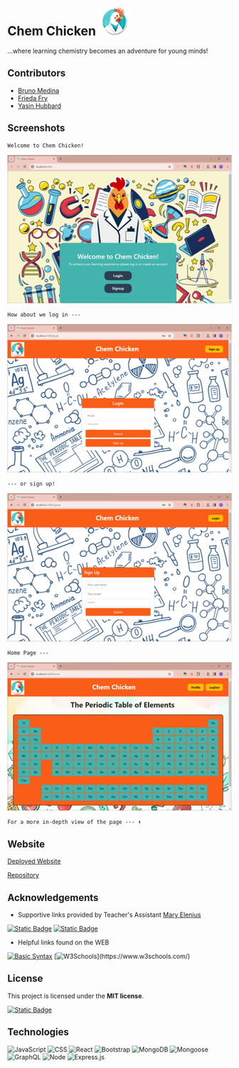 
# Chem Chicken ![Logo](client/public/chem.svg)

...where learning chemistry becomes an adventure for young minds!

## Contributors

- [Bruno Medina](https://github.com/Quebvihn)
- [Frieda Fry](https://github.com/FriedaHF)
- [Yasin Hubbard](https://github.com/Hubbard1118)


## Screenshots

    Welcome to Chem Chicken!
![Landing](client/public/landing.png)

    How about we log in ---
![Login](client/public/login.png)

    --- or sign up!
![Signup](client/public/signup.png)

    Home Page ---
![Home](client/public/home.png)

    For a more in-depth view of the page --- ⬇️

## Website

[Deployed Website](https://chem-chicken.onrender.com/home)

[Repository](https://github.com/Hubbard1118/chemChicken)

## Acknowledgements
- Supportive links provided by Teacher's Assistant [Mary Elenius](https://github.com/404pandas)

[![Static Badge](https://img.shields.io/badge/Badges-lightblue?logo=simpleicons&logoColor=black)](https://shields.io/badges)
[![Static Badge](https://img.shields.io/badge/ReadMe-Guide-plum?logo=github)](https://coding-boot-camp.github.io/full-stack/github/professional-readme-guide)

- Helpful links found on the WEB

[![Basic Syntax](https://img.shields.io/badge/Basic-Syntax-blue?logo=markdown)](https://www.markdownguide.org/basic-syntax/)
[![W3Schools](https://img.shields.io/badge/W3Schools-teal?)](https://www.w3schools.com/)

## License

This project is licensed under the **MIT license**.

[![Static Badge](https://img.shields.io/badge/License-MIT-yellow?style=flat&labelcolor=green&color=darkgreen)](https://opensource.org/license/mit/)

## Technologies

![JavaScript](https://img.shields.io/badge/JavaScript-black?logo=javascript)
![CSS](https://img.shields.io/badge/CSS-black?logo=css3&logoColor=blue)
![React](https://img.shields.io/badge/React-black?logo=react)
![Bootstrap](https://img.shields.io/badge/Bootstrap-black?logo=bootstrap&logoColor=blue)
![MongoDB](https://img.shields.io/badge/MongoDB-black?logo=mongodb)
![Mongoose](https://img.shields.io/badge/Mongoose-black?logo=mongoose)
![GraphQL](https://img.shields.io/badge/GraphQL-black?logo=graphql)
![Node](https://img.shields.io/badge/Node.js-black?logo=node.js)
![Express.js](https://img.shields.io/badge/Express.js-black?logo=express)
